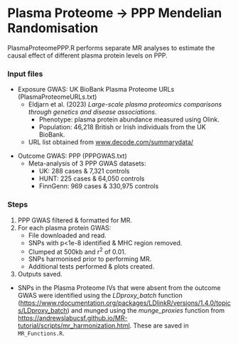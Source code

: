 # Plasma Proteome → PPP Mendelian Randomisation 
PlasmaProteomePPP.R performs separate MR analyses to estimate the causal effect of different plasma protein levels on PPP.

### Input files
- Exposure GWAS: UK BioBank Plasma Proteome URLs (PlasmaProteomeURLs.txt)
  - Eldjarn et al. (2023) *Large-scale plasma proteomics comparisons through genetics and disease associations*.
    - Phenotype: plasma protein abundance measured using Olink.
    - Population: 46,218 British or Irish individuals from the UK BioBank.
  - URL list obtained from www.decode.com/summarydata/

* Outcome GWAS: PPP (PPPGWAS.txt)
  * Meta-analysis of 3 PPP GWAS datasets:
    * UK: 288 cases & 7,321 controls
    * HUNT: 225 cases & 64,050 controls
    * FinnGenn: 969 cases & 330,975 controls

### Steps
1. PPP GWAS filtered & formatted for MR.
2. For each plasma protein GWAS:
	- File downloaded and read.
  	- SNPs with p<1e-8 identified & MHC region removed.
	- Clumped at 500kb and r<sup>2</sup> of 0.01.
	- SNPs harmonised prior to performing MR.
	- Additional tests performed & plots created.
3. Outputs saved.

* SNPs in the Plasma Proteome IVs that were absent from the outcome GWAS were identified using the *LDproxy_batch* function (https://www.rdocumentation.org/packages/LDlinkR/versions/1.4.0/topics/LDproxy_batch) and munged using the *munge_proxies* function from https://andrewslabucsf.github.io/MR-tutorial/scripts/mr_harmonization.html. These are saved in `MR_Functions.R`.
